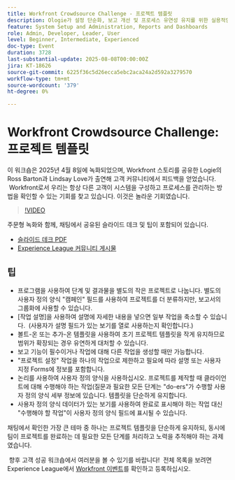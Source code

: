 ```yaml
---
title: Workfront Crowdsource Challenge - 프로젝트 템플릿
description: Ologie가 설정 단순화, 보고 개선 및 프로세스 유연성 유지를 위한 실용적인 팁을 통해 Adobe Workfront 프로젝트 템플릿을 간소화하는 방법에 대해 알아봅니다.
feature: System Setup and Administration, Reports and Dashboards
role: Admin, Developer, Leader, User
level: Beginner, Intermediate, Experienced
doc-type: Event
duration: 3728
last-substantial-update: 2025-08-08T00:00:00Z
jira: KT-18626
source-git-commit: 6225f36c5d26ecca5ebc2aca24a2d592a3279570
workflow-type: tm+mt
source-wordcount: '379'
ht-degree: 0%

---
```



# Workfront Crowdsource Challenge: 프로젝트 템플릿

이 워크숍은 2025년 4월 8일에 녹화되었으며, Workfront 스토리를 공유한 Logie의 Ross Barton과 Lindsay Love가 출연해 고객 커뮤니티에서 피드백을 얻었습니다.  Workfront로서 우리는 항상 다른 고객이 시스템을 구성하고 프로세스를 관리하는 방법을 확인할 수 있는 기회를 찾고 있습니다. 이것은 놀라운 기회였습니다.

>[!VIDEO](https://video.tv.adobe.com/v/3469962/?learn=on&enablevpops)

주문형 녹화와 함께, 채팅에서 공유된 슬라이드 데크 및 팁이 포함되어 있습니다.  

* [슬라이드 데크 PDF](https://workfront-experience.s3.us-west-2.amazonaws.com/Training/Guides/Customer+Success+at+Scale/040825+-+Crowdsource+Challenge+with+Project+Templates.pdf)
* [Experience League 커뮤니티 게시물](https://experienceleaguecommunities.adobe.com/t5/workfront-discussions/event-follow-up-workfront-crowdsource-challenge-project/td-p/747512)

## 팁

* 프로그램을 사용하여 단계 및 결과물을 별도의 작은 프로젝트로 나눕니다. 별도의 사용자 정의 양식 &quot;캠페인&quot; 필드를 사용하여 프로젝트를 더 분류하지만, 보고서의 그룹화에 사용할 수 있습니다. 
* [작업 설명]을 사용하여 설명에 자세한 내용을 넣으면 일부 작업을 축소할 수 있습니다.  (사용자가 설명 필드가 있는 보기를 열로 사용하는지 확인합니다.) 
* 볼트-온 또는 추가-온 템플릿을 사용하여 초기 프로젝트 템플릿을 작게 유지하므로 범위가 확장되는 경우 유연하게 대처할 수 있습니다. 
* 보고 기능이 필수이거나 작업에 대해 다른 작업을 생성할 때만 가능합니다. 
* &quot;프로젝트 설정&quot; 작업을 하나의 작업으로 제한하고 필요에 따라 설명 또는 사용자 지정 Forms에 정보를 포함합니다. 
* 논리를 사용하여 사용자 정의 양식을 사용하십시오. 프로젝트를 제작할 때 클라이언트에 대해 수행해야 하는 작업(질문과 필요한 모든 단계는 &quot;do-ers&quot;가 수행할 사용자 정의 양식 세부 정보에 있습니다. 템플릿을 단순하게 유지합니다. 
* 사용자 정의 양식 데이터가 있는 보기를 사용하여 완료로 표시해야 하는 작업 대신 &quot;수행해야 할 작업&quot;이 사용자 정의 양식 필드에 표시될 수 있습니다. 

채팅에서 확인한 가장 큰 테마 중 하나는 프로젝트 템플릿을 단순하게 유지하되, 동시에 팀이 프로젝트를 완료하는 데 필요한 모든 단계를 처리하고 노력을 추적해야 하는 과제였습니다.  

 향후 고객 성공 워크숍에서 여러분을 볼 수 있기를 바랍니다!  전체 목록을 보려면 Experience League에서 [Workfront 이벤트](https://experienceleague.adobe.com/events/?filters=Workfront)를 확인하고 등록하십시오.